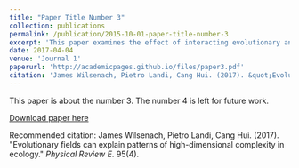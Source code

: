 ```yaml
---
title: "Paper Title Number 3"
collection: publications
permalink: /publication/2015-10-01-paper-title-number-3
excerpt: 'This paper examines the effect of interacting evolutionary and ecological time scales on the complexity of predator-prey systems. Specifically, how characteristic noise signatures can resemble common forms of noise seen in nature.<br/><img src='/images/evofields.png'>'
date: 2017-04-04
venue: 'Journal 1'
paperurl: 'http://academicpages.github.io/files/paper3.pdf'
citation: 'James Wilsenach, Pietro Landi, Cang Hui. (2017). &quot;Evolutionary fields can explain patterns of high-dimensional complexity in ecology.&quot; <i>Physical Review E</i>. 95(4).'
---
```

This paper is about the number 3. The number 4 is left for future work.

[Download paper here](http://jameswilsenach.github.io/files/evofields.pdf)

Recommended citation: James Wilsenach, Pietro Landi, Cang Hui. (2017). "Evolutionary fields can explain patterns of high-dimensional complexity in ecology." <i>Physical Review E</i>. 95(4).